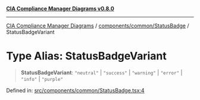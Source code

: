 [**CIA Compliance Manager Diagrams v0.8.0**](../../../../README.md)

***

[CIA Compliance Manager Diagrams](../../../../modules.md) / [components/common/StatusBadge](../README.md) / StatusBadgeVariant

# Type Alias: StatusBadgeVariant

> **StatusBadgeVariant**: `"neutral"` \| `"success"` \| `"warning"` \| `"error"` \| `"info"` \| `"purple"`

Defined in: [src/components/common/StatusBadge.tsx:4](https://github.com/Hack23/cia-compliance-manager/blob/791b5a1b6e700c8b8480de209374e4cb1086330d/src/components/common/StatusBadge.tsx#L4)
